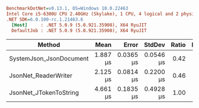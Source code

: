 ``` ini

BenchmarkDotNet=v0.13.1, OS=Windows 10.0.22463
Intel Core i5-6300U CPU 2.40GHz (Skylake), 1 CPU, 4 logical and 2 physical cores
.NET SDK=6.0.100-rc.1.21463.6
  [Host]     : .NET 5.0.9 (5.0.921.35908), X64 RyuJIT
  DefaultJob : .NET 5.0.9 (5.0.921.35908), X64 RyuJIT


```
|                  Method |     Mean |     Error |    StdDev | Ratio | RatioSD |
|------------------------ |---------:|----------:|----------:|------:|--------:|
| SystemJson_JsonDocument | 1.887 μs | 0.0365 μs | 0.0546 μs |  0.42 |    0.02 |
|    JsonNet_ReaderWriter | 2.125 μs | 0.0814 μs | 0.2200 μs |  0.46 |    0.06 |
|  JsonNet_JTokenToString | 4.661 μs | 0.1835 μs | 0.4928 μs |  1.00 |    0.00 |
